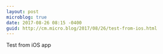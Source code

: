 ```yaml
---
layout: post
microblog: true
date: 2017-08-26 08:15 -0400
guid: http://cm.micro.blog/2017/08/26/test-from-ios.html
---
```

Test from iOS app
